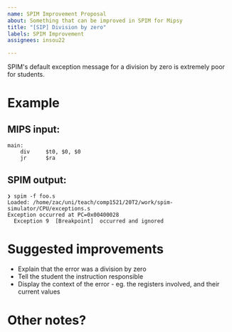 ```yaml
---
name: SPIM Improvement Proposal
about: Something that can be improved in SPIM for Mipsy
title: "[SIP] Division by zero"
labels: SPIM Improvement
assignees: insou22

---
```


<!--  Brief explanation of SPIM fault  -->
SPIM's default exception message for a division by zero is extremely poor for students.


# Example

<!-- 
    Example of how to reproduce this behaviour in SPIM.
    Feel free to delete example section and replace with "No relevant examples" if needed.
-->

## MIPS input:
```
main:
	div		$t0, $0, $0
	jr		$ra
```

## SPIM output:
```
❯ spim -f foo.s
Loaded: /home/zac/uni/teach/comp1521/20T2/work/spim-simulator/CPU/exceptions.s
Exception occurred at PC=0x00400028
  Exception 9  [Breakpoint]  occurred and ignored
```

<!--  What should Mipsy aim to do to improve this behaviour for students?  -->
# Suggested improvements

- Explain that the error was a division by zero
- Tell the student the instruction responsible
- Display the context of the error - eg. the registers involved, and their current values

<!--  Any other notes you feel are necessary  -->
# Other notes?